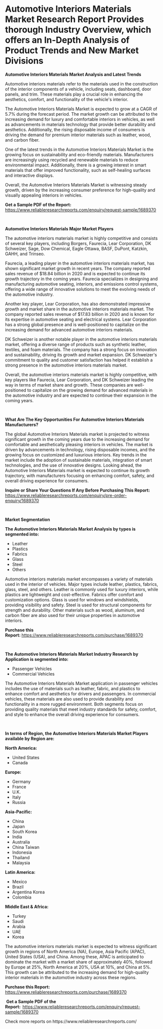 <p><h1>Automotive Interiors Materials Market Research Report Provides thorough Industry Overview, which offers an In-Depth Analysis of Product Trends and New Market Divisions</h1></p><p><strong>Automotive Interiors Materials Market Analysis and Latest Trends</strong></p>
<p><p>Automotive interiors materials refer to the materials used in the construction of the interior components of a vehicle, including seats, dashboard, door panels, and trim. These materials play a crucial role in enhancing the aesthetics, comfort, and functionality of the vehicle's interior.</p><p>The Automotive Interiors Materials Market is expected to grow at a CAGR of 5.7% during the forecast period. The market growth can be attributed to the increasing demand for luxury and comfortable interiors in vehicles, as well as advancements in materials technology that provide better durability and aesthetics. Additionally, the rising disposable income of consumers is driving the demand for premium interior materials such as leather, wood, and carbon fiber.</p><p>One of the latest trends in the Automotive Interiors Materials Market is the growing focus on sustainability and eco-friendly materials. Manufacturers are increasingly using recycled and renewable materials to reduce environmental impact. Additionally, there is a growing interest in smart materials that offer improved functionality, such as self-healing surfaces and interactive displays.</p><p>Overall, the Automotive Interiors Materials Market is witnessing steady growth, driven by the increasing consumer preference for high-quality and visually appealing interiors in vehicles.</p></p>
<p><strong>Get a Sample PDF of the Report:&nbsp;</strong> <a href="https://www.reliableresearchreports.com/enquiry/request-sample/1689370">https://www.reliableresearchreports.com/enquiry/request-sample/1689370</a></p>
<p>&nbsp;</p>
<p><strong>Automotive Interiors Materials Major Market Players</strong></p>
<p><p>The automotive interiors materials market is highly competitive and consists of several key players, including Borgers, Faurecia, Lear Corporation, DK Schweizer, Sage, Dow Chemical, Eagle Ottawa, BASF, DuPont, Katzkin, GAHH, and Trinseo.</p><p>Faurecia, a leading player in the automotive interiors materials market, has shown significant market growth in recent years. The company reported sales revenue of $18.84 billion in 2020 and is expected to continue its growth trajectory in the coming years. Faurecia specializes in designing and manufacturing automotive seating, interiors, and emissions control systems, offering a wide range of innovative solutions to meet the evolving needs of the automotive industry.</p><p>Another key player, Lear Corporation, has also demonstrated impressive growth and market share in the automotive interiors materials market. The company reported sales revenue of $17.83 billion in 2020 and is known for its expertise in automotive seating and electrical systems. Lear Corporation has a strong global presence and is well-positioned to capitalize on the increasing demand for advanced automotive interiors materials.</p><p>DK Schweizer is another notable player in the automotive interiors materials market, offering a diverse range of products such as synthetic leather, textiles, and foam materials. The company has a strong focus on innovation and sustainability, driving its growth and market expansion. DK Schweizer's commitment to quality and customer satisfaction has helped it establish a strong presence in the automotive interiors materials market.</p><p>Overall, the automotive interiors materials market is highly competitive, with key players like Faurecia, Lear Corporation, and DK Schweizer leading the way in terms of market share and growth. These companies are well-positioned to capitalize on the growing demand for advanced materials in the automotive industry and are expected to continue their expansion in the coming years.</p></p>
<p>&nbsp;</p>
<p><strong>What Are The Key Opportunities For Automotive Interiors Materials Manufacturers?</strong></p>
<p><p>The global Automotive Interiors Materials market is projected to witness significant growth in the coming years due to the increasing demand for comfortable and aesthetically pleasing interiors in vehicles. The market is driven by advancements in technology, rising disposable incomes, and the growing focus on customized and luxurious interiors. Key trends in the market include the adoption of sustainable materials, integration of smart technologies, and the use of innovative designs. Looking ahead, the Automotive Interiors Materials market is expected to continue its growth trajectory, with manufacturers focusing on enhancing comfort, safety, and overall driving experience for consumers.</p></p>
<p><strong>Inquire or Share Your Questions If Any Before Purchasing This Report:</strong> <a href="https://www.reliableresearchreports.com/enquiry/pre-order-enquiry/1689370">https://www.reliableresearchreports.com/enquiry/pre-order-enquiry/1689370</a></p>
<p>&nbsp;</p>
<p><strong>Market Segmentation</strong></p>
<p><strong>The Automotive Interiors Materials Market Analysis by types is segmented into:</strong></p>
<p><ul><li>Leather</li><li>Plastics</li><li>Fabrics</li><li>Glass</li><li>Steel</li><li>Others</li></ul></p>
<p><p>Automotive interiors materials market encompasses a variety of materials used in the interior of vehicles. Major types include leather, plastics, fabrics, glass, steel, and others. Leather is commonly used for luxury interiors, while plastics are lightweight and cost-effective. Fabrics offer comfort and customization options. Glass is used for windows and windshields, providing visibility and safety. Steel is used for structural components for strength and durability. Other materials such as wood, aluminum, and carbon fiber are also used for their unique properties in automotive interiors.</p></p>
<p><strong>Purchase this Report:&nbsp;</strong><a href="https://www.reliableresearchreports.com/purchase/1689370">https://www.reliableresearchreports.com/purchase/1689370</a></p>
<p>&nbsp;</p>
<p><strong>The Automotive Interiors Materials Market Industry Research by Application is segmented into:</strong></p>
<p><ul><li>Passenger Vehicles</li><li>Commercial Vehicles</li></ul></p>
<p><p>The Automotive Interiors Materials Market application in passenger vehicles includes the use of materials such as leather, fabric, and plastics to enhance comfort and aesthetics for drivers and passengers. In commercial vehicles, these materials are also used to provide durability and functionality in a more rugged environment. Both segments focus on providing quality materials that meet industry standards for safety, comfort, and style to enhance the overall driving experience for consumers.</p></p>
<p>&nbsp;</p>
<p><strong>In terms of Region, the Automotive Interiors Materials Market Players available by Region are:</strong></p>
<p>
    <p> <strong> North America: </strong>
        <ul>
            <li>United States</li>
            <li>Canada</li>
        </ul>
        </p> 
    <p> <strong> Europe: </strong>
        <ul>
            <li>Germany</li>
            <li>France</li>
            <li>U.K.</li>
            <li>Italy</li>
            <li>Russia</li>
        </ul>
        </p> 
    <p> <strong> Asia-Pacific: </strong>
        <ul>
            <li>China</li>
            <li>Japan</li>
            <li>South Korea</li>
            <li>India</li>
            <li>Australia</li>
            <li>China Taiwan</li>
            <li>Indonesia</li>
            <li>Thailand</li>
            <li>Malaysia</li>
        </ul>
        </p> 
    <p> <strong> Latin America: </strong>
        <ul>
            <li>Mexico</li>
            <li>Brazil</li>
            <li>Argentina Korea</li>
            <li>Colombia</li>
        </ul>
        </p> 
    <p> <strong> Middle East & Africa: </strong>
        <ul>
            <li>Turkey</li>
            <li>Saudi</li>
            <li>Arabia</li>
            <li>UAE</li>
            <li>Korea</li>
        </ul>
    </p>
    </p>
<p><p>The automotive interiors materials market is expected to witness significant growth in regions of North America (NA), Europe, Asia Pacific (APAC), United States (USA), and China. Among these, APAC is anticipated to dominate the market with a market share of approximately 40%, followed by Europe at 25%, North America at 20%, USA at 10%, and China at 5%. This growth can be attributed to the increasing demand for high-quality interior materials in the automotive industry across these regions.</p></p>
<p><strong>Purchase this Report: </strong><a href="https://www.reliableresearchreports.com/purchase/1689370">https://www.reliableresearchreports.com/purchase/1689370</a></p>
<p>&nbsp;<strong>Get a Sample PDF of the Report:&nbsp;&nbsp;</strong><a href="https://www.reliableresearchreports.com/enquiry/request-sample/1689370">https://www.reliableresearchreports.com/enquiry/request-sample/1689370</a></p>
<p><strong></strong></p>
<p>Check more reports on https://www.reliableresearchreports.com/</p>